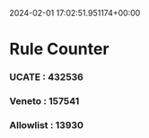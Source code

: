 2024-02-01 17:02:51.951174+00:00
# Rule Counter 
 ### UCATE : 432536

 ### Veneto : 157541

 ### Allowlist : 13930